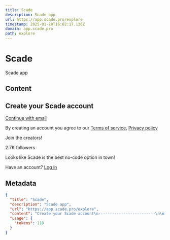 ```yaml
---
title: Scade
description: Scade app
url: https://app.scade.pro/explore
timestamp: 2025-01-20T16:02:17.136Z
domain: app.scade.pro
path: explore
---
```


# Scade


Scade app


## Content

Create your Scade account
-------------------------

[Continue with email](https://app.scade.pro/auth/signup-email?redirect=%2Fexplore)

By creating an account you agree to our [Terms of service](https://app.scade.pro/terms), [Privacy policy](https://www.iubenda.com/privacy-policy/97639334)

Join the creators!

2.7K followers

Looks like Scade is the best no-code option in town!

Have an account? [Log in](https://app.scade.pro/auth/signin?redirect=%2Fexplore)

## Metadata

```json
{
  "title": "Scade",
  "description": "Scade app",
  "url": "https://app.scade.pro/explore",
  "content": "Create your Scade account\n-------------------------\n\n[Continue with email](https://app.scade.pro/auth/signup-email?redirect=%2Fexplore)\n\nBy creating an account you agree to our [Terms of service](https://app.scade.pro/terms), [Privacy policy](https://www.iubenda.com/privacy-policy/97639334)\n\nJoin the creators!\n\n2.7K followers\n\nLooks like Scade is the best no-code option in town!\n\nHave an account? [Log in](https://app.scade.pro/auth/signin?redirect=%2Fexplore)",
  "usage": {
    "tokens": 118
  }
}
```
